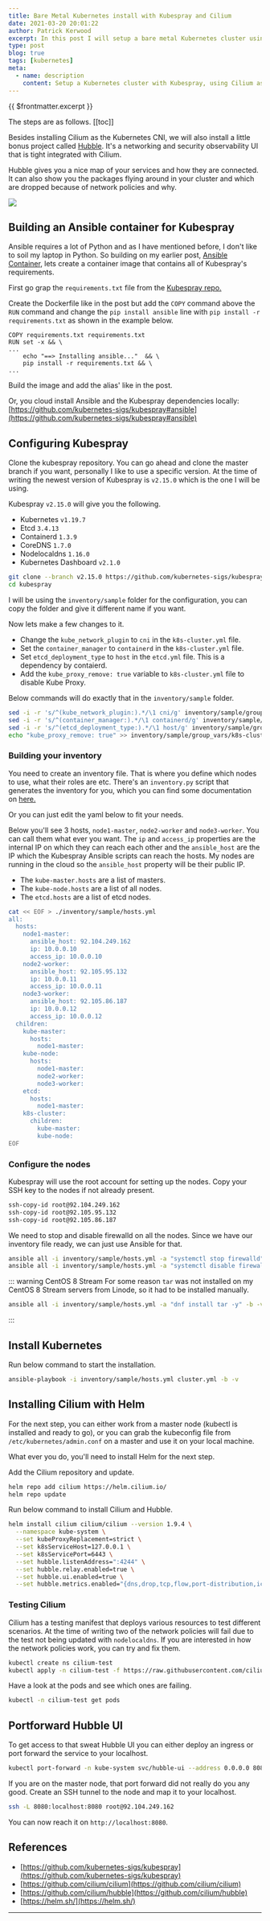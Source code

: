 ```yaml
---
title: Bare Metal Kubernetes install with Kubespray and Cilium
date: 2021-03-20 20:01:22
author: Patrick Kerwood
excerpt: In this post I will setup a bare metal Kubernetes cluster using Kubespray. At the same time I'll get rid of that pesky Kube Proxy and replace it with the eBPF based Cilium CNI. Since Docker is deprecated in Kubernetes v1.20 I will be installling containerd instead. This setup is tested on CentOS 8 Stream and Redhat Enterprise Linux 8.3.
type: post
blog: true
tags: [kubernetes]
meta:
  - name: description
    content: Setup a Kubernetes cluster with Kubespray, using Cilium as the CNI.
---
```


{{ $frontmatter.excerpt }}

The steps are as follows.
[[toc]]

Besides installing Cilium as the Kubernetes CNI, we will also install a little bonus project called [Hubble](https://github.com/cilium/hubble). It's a networking and security observability UI that is tight integrated with Cilium.

Hubble gives you a nice map of your services and how they are connected. It can also show you the packages flying around in your cluster and which are dropped because of network policies and why. 

![](./hubble-servicemap.png)

## Building an Ansible container for Kubespray
Ansible requires a lot of Python and as I have mentioned before, I don't like to soil my laptop in Python. So building on my earlier post, [Ansible Container](https://linuxblog.xyz/posts/ansible-container/), lets create a container image that contains all of Kubespray's requirements.

First go grap the `requirements.txt` file from the [Kubespray repo.](https://github.com/kubernetes-sigs/kubespray/blob/master/requirements.txt)

Create the Dockerfile like in the post but add the `COPY` command above the `RUN` command and change the `pip install ansible` line with `pip install -r requirements.txt` as shown in the example below.

```{1,5}
COPY requirements.txt requirements.txt
RUN set -x && \
...
    echo "==> Installing ansible..."  && \
    pip install -r requirements.txt && \
...
```

Build the image and add the alias' like in the post.

Or, you cloud install Ansible and the Kubespray dependencies locally: [https://github.com/kubernetes-sigs/kubespray#ansible](https://github.com/kubernetes-sigs/kubespray#ansible) 

## Configuring Kubespray

Clone the kubespray repository. You can go ahead and clone the master branch if you want, personally I like to use a specific version. At the time of writing the newest version of Kubespray is `v2.15.0` which is the one I will be using.

Kubespray `v2.15.0` will give you the following.

 - Kubernetes `v1.19.7`
 - Etcd `3.4.13`
 - Containerd `1.3.9`
 - CoreDNS `1.7.0`
 - Nodelocaldns `1.16.0`
 - Kubernetes Dashboard `v2.1.0`


```sh
git clone --branch v2.15.0 https://github.com/kubernetes-sigs/kubespray
cd kubespray
```

I will be using the `inventory/sample` folder for the configuration, you can copy the folder and give it different name if you want.

Now lets make a few changes to it.
 - Change the `kube_network_plugin` to `cni` in the `k8s-cluster.yml` file.
 - Set the `container_manager` to `containerd` in the `k8s-cluster.yml` file.
 - Set `etcd_deployment_type` to `host` in the `etcd.yml` file. This is a dependency by contaierd.
 - Add the `kube_proxy_remove: true` variable to `k8s-cluster.yml` file to disable Kube Proxy.

Below commands will do exactly that in the `inventory/sample` folder.
```sh
sed -i -r 's/^(kube_network_plugin:).*/\1 cni/g' inventory/sample/group_vars/k8s-cluster/k8s-cluster.yml
sed -i -r 's/^(container_manager:).*/\1 containerd/g' inventory/sample/group_vars/k8s-cluster/k8s-cluster.yml
sed -i -r 's/^(etcd_deployment_type:).*/\1 host/g' inventory/sample/group_vars/etcd.yml
echo "kube_proxy_remove: true" >> inventory/sample/group_vars/k8s-cluster/k8s-cluster.yml
```

### Building your inventory
You need to create an inventory file. That is where you define which nodes to use, what their roles are etc. There's an `inventory.py` script that generates the inventory for you, which you can find some documentation on [here.](https://github.com/kubernetes-sigs/kubespray/blob/master/docs/getting-started.md#building-your-own-inventory)

Or you can just edit the yaml below to fit your needs.

Below you'll see 3 hosts, `node1-master`, `node2-worker` and `node3-worker`. You can call them what ever you want. The `ip` and `access_ip` properties are the internal IP on which they can reach each other and the `ansible_host` are the IP which the Kubespray Ansible scripts can reach the hosts. My nodes are running in the cloud so the `ansible_host` property will be their public IP.

 - The `kube-master.hosts` are a list of masters.
 - The `kube-node.hosts` are a list of all nodes.
 - The `etcd.hosts` are a list of etcd nodes.

```sh
cat << EOF > ./inventory/sample/hosts.yml
all:
  hosts:
    node1-master:
      ansible_host: 92.104.249.162
      ip: 10.0.0.10
      access_ip: 10.0.0.10
    node2-worker:
      ansible_host: 92.105.95.132
      ip: 10.0.0.11
      access_ip: 10.0.0.11
    node3-worker:
      ansible_host: 92.105.86.187
      ip: 10.0.0.12
      access_ip: 10.0.0.12
  children:
    kube-master:
      hosts:
        node1-master:
    kube-node:
      hosts:
        node1-master:
        node2-worker:
        node3-worker:
    etcd:
      hosts:
        node1-master:
    k8s-cluster:
      children:
        kube-master:
        kube-node:
EOF
```

### Configure the nodes
Kubespray will use the root account for setting up the nodes. Copy your SSH key to the nodes if not already present.
```sh
ssh-copy-id root@92.104.249.162
ssh-copy-id root@92.105.95.132
ssh-copy-id root@92.105.86.187
```

We need to stop and disable firewalld on all the nodes. Since we have our inventory file ready, we can just use Ansible for that. 
```sh
ansible all -i inventory/sample/hosts.yml -a "systemctl stop firewalld" -b -v 
ansible all -i inventory/sample/hosts.yml -a "systemctl disable firewalld" -b -v 
```

::: warning CentOS 8 Stream
For some reason `tar` was not installed on my CentOS 8 Stream servers from Linode, so it had to be installed manually.
```sh
ansible all -i inventory/sample/hosts.yml -a "dnf install tar -y" -b -v
```
:::

## Install Kubernetes
Run below command to start the installation.
```sh
ansible-playbook -i inventory/sample/hosts.yml cluster.yml -b -v
```

## Installing Cilium with Helm
For the next step, you can either work from a master node (kubectl is installed and ready to go), or you can grab the kubeconfig file from `/etc/kubernetes/admin.conf` on a master and use it on your local machine.

What ever you do, you'll need to install Helm for the next step.

Add the Cilium repository and update.
```sh
helm repo add cilium https://helm.cilium.io/
helm repo update
```

Run below command to install Cilium and Hubble.
```sh
helm install cilium cilium/cilium --version 1.9.4 \
  --namespace kube-system \
  --set kubeProxyReplacement=strict \
  --set k8sServiceHost=127.0.0.1 \
  --set k8sServicePort=6443 \
  --set hubble.listenAddress=":4244" \
  --set hubble.relay.enabled=true \
  --set hubble.ui.enabled=true \
  --set hubble.metrics.enabled="{dns,drop,tcp,flow,port-distribution,icmp,http}"
```

### Testing Cilium
Cilium has a testing manifest that deploys various resources to test different scenarios. At the time of writing two of the network policies will fail due to the test not being updated with `nodelocaldns`. If you are interested in how the network policies work, you can try and fix them.
```sh
kubectl create ns cilium-test
kubectl apply -n cilium-test -f https://raw.githubusercontent.com/cilium/cilium/v1.9.4/examples/kubernetes/connectivity-check/connectivity-check.yaml
```

Have a look at the pods and see which ones are failing.
```sh
kubectl -n cilium-test get pods
```

## Portforward Hubble UI
To get access to that sweat Hubble UI you can either deploy an ingress or port forward the service to your localhost.
```sh
kubectl port-forward -n kube-system svc/hubble-ui --address 0.0.0.0 8080:80
```

If you are on the master node, that port forward did not really do you any good. Create an SSH tunnel to the node and map it to your localhost. 
```sh
ssh -L 8080:localhost:8080 root@92.104.249.162
```
You can now reach it on `http://localhost:8080`.

## References
 - [https://github.com/kubernetes-sigs/kubespray](https://github.com/kubernetes-sigs/kubespray)
 - [https://github.com/cilium/cilium](https://github.com/cilium/cilium)
 - [https://github.com/cilium/hubble](https://github.com/cilium/hubble)
 - [https://helm.sh/](https://helm.sh/)
---